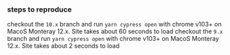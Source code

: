### steps to reproduce 

checkout the `10.x` branch and run `yarn cypress open` with chrome v103+ on MacoS Monteray 12.x. Site takes about 60 seconds to load
checkout the `9.x` branch and run `yarn cypress open` with chrome v103+ on MacoS Monteray 12.x. Site takes about 2 seconds to load